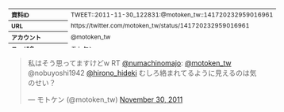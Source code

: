 <table style="font-size: 9pt; width: 610px; margin-bottom: 20px; height: 80px;">
<tbody>
    <tr>
        <th align=left>資料ID</th>
        <td align=left>TWEET::2011-11-30_122831:@motoken_tw::141720232959016961</td>
    </tr>
    <tr>
        <th align=left>URL</th>
        <td align=left>https://twitter.com/motoken_tw/status/141720232959016961</td>
    </tr>
    <tr>
        <th align=left>アカウント</th>
        <td align=left>@motoken_tw</td>
    </tr>
    <tr>
        <th align=left>ユーザ名</th>
        <td align=left>モトケン</td>
    </tr>
    <tr>
        <th align=left>ツイートの記録日時</th>
        <td align=left>created_at 2022-08-24_1359</td>
    </tr>
</tbody>
</table>
<blockquote class="twitter-tweet" data-width="450"  data-lang="ja"><p lang="ja" dir="ltr">私はそう思ってますけどw RT <a href="https://twitter.com/numachinomajo?ref_src=twsrc%5Etfw">@numachinomajo</a>: <a href="https://twitter.com/motoken_tw?ref_src=twsrc%5Etfw">@motoken_tw</a> @nobuyoshi1942 <a href="https://twitter.com/hirono_hideki?ref_src=twsrc%5Etfw">@hirono_hideki</a> むしろ絡まれてるように見えるのは気のせい？</p>&mdash; モトケン (@motoken_tw) <a href="https://twitter.com/motoken_tw/status/141720232959016961?ref_src=twsrc%5Etfw">November 30, 2011</a></blockquote>
<script async src="https://platform.twitter.com/widgets.js" charset="utf-8"></script>



